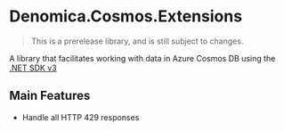 ﻿# Denomica.Cosmos.Extensions

> This is a prerelease library, and is still subject to changes.

A library that facilitates working with data in Azure Cosmos DB using the [.NET SDK v3](https://docs.microsoft.com/azure/cosmos-db/sql/sql-api-sdk-dotnet-standard)

## Main Features

- Handle all HTTP 429 responses
